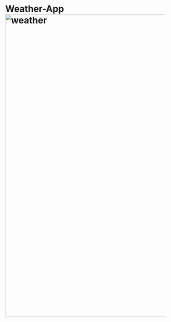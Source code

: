 # Weather-App<img width="948" alt="weather" src="https://user-images.githubusercontent.com/108896457/224680484-d059bb42-2af0-4ce8-b985-e82ffe992198.png">

